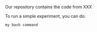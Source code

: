 Our repository contains the code from XXX

To run a simple experiment, you can do:

```bash
my bash command
```
